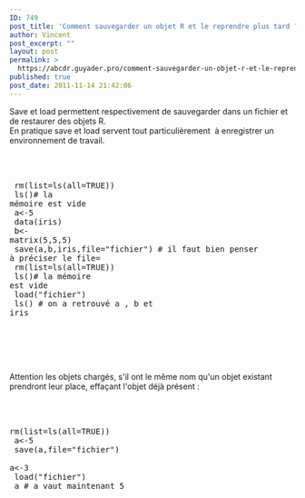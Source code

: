 ```yaml
---
ID: 749
post_title: 'Comment sauvegarder un objet R et le reprendre plus tard ? : save et load'
author: Vincent
post_excerpt: ""
layout: post
permalink: >
  https://abcdr.guyader.pro/comment-sauvegarder-un-objet-r-et-le-reprendre-plus-tard-save-et-load/
published: true
post_date: 2011-11-14 21:42:06
---
```

Save et load permettent respectivement de sauvegarder dans un fichier et de restaurer des objets R.<br />En pratique save et load servent tout particulièrement  à enregistrer un environnement de travail.<br /><br /> <pre lang='rsplus'><br /><br /> rm(list=ls(all=TRUE)) <br /> ls()# la mémoire est vide<br /> a&lt;-5<br /> data(iris)<br /> b&lt;- matrix(5,5,5) <br /> save(a,b,iris,file="fichier") # il faut bien penser à préciser le file=<br /> rm(list=ls(all=TRUE)) <br /> ls()# la mémoire est vide <br /> load("fichier")<br /> ls() # on a retrouvé a , b et iris<br /><br /><br /><br /></pre> <br /><br />Attention les objets chargés, s'il ont le même nom qu'un objet existant prendront leur place, effaçant l'objet déjà présent :<br /><br /> <pre lang='rsplus'><br /> rm(list=ls(all=TRUE)) <br /> a&lt;-5<br /> save(a,file="fichier")<br /> a&lt;-3<br /> load("fichier")<br /> a # a vaut maintenant 5<br /> </pre>